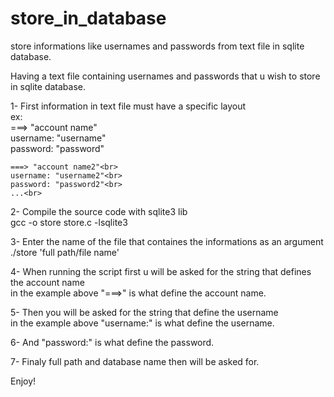 # store_in_database
store informations like usernames and passwords from text file in sqlite database.

Having a text file containing usernames and passwords that u wish to store<br>
in sqlite database.<br>

1- First information in text file must have a specific layout<br>
ex:<br>
    ===> "account name"<br>
    username: "username"<br>
    password: "password"<br>
    
    ===> "account name2"<br>
    username: "username2"<br>
    password: "password2"<br>
    ...<br>
    
2- Compile the source code with sqlite3 lib<br>
    gcc -o store store.c -lsqlite3<br>

3- Enter the name of the file that containes the informations as an argument<br>
    ./store 'full path/file name'<br>
    
4- When running the script first u will be asked for the string that defines the account name<br>
    in the example above "===>" is what define the account name.<br>

5- Then you will be asked for the string that define the username<br>
    in the example above "username:" is what define the username.<br>
    
6- And "password:" is what define the password.<br>

7- Finaly full path and database name then will be asked for.

Enjoy!
